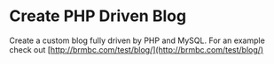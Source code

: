 Create PHP Driven Blog
=============

Create a custom blog fully driven by PHP and MySQL. For an example check out [http://brmbc.com/test/blog/](http://brmbc.com/test/blog/)
